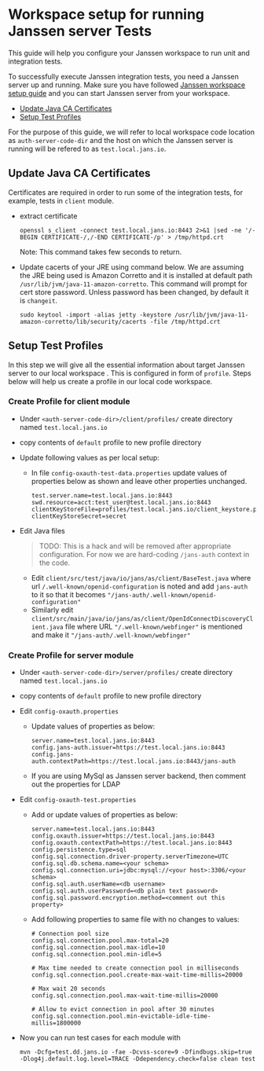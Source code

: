 # Workspace setup for running Janssen server Tests

This guide will help you configure your Janssen workspace to run unit and integration tests. 

To successfully execute Janssen integration tests, you need a Janssen server up and running. Make sure you have followed [Janssen workspace setup guide](setup-developer-workspace.md) and you can start Janssen server from your workspace. 

- [Update Java CA Certificates](#update-java-ca-certificates)
- [Setup Test Profiles](#setup-test-profiles)

For the purpose of this guide, we will refer to local workspace code location as `auth-server-code-dir` and the host on which the Janssen server is running will be refered to as `test.local.jans.io`.

## Update Java CA Certificates 

Certificates are required in order to run some of the integration tests, for example, tests in `client` module.

- extract certificate 
  
  ```
  openssl s_client -connect test.local.jans.io:8443 2>&1 |sed -ne '/-BEGIN CERTIFICATE-/,/-END CERTIFICATE-/p' > /tmp/httpd.crt
  ```
  Note: This command takes few seconds to return.
  
- Update cacerts of your JRE using command below. We are assuming the JRE being used is Amazon Corretto and it is installed at default path `/usr/lib/jvm/java-11-amazon-corretto`. This command will prompt for cert store password. Unless password has been changed, by default it is `changeit`.
  
  ```
  sudo keytool -import -alias jetty -keystore /usr/lib/jvm/java-11-amazon-corretto/lib/security/cacerts -file /tmp/httpd.crt
  ``` 

## Setup Test Profiles

In this step we will give all the essential information about target Janssen server to our local workspace . This is configured in form of `profile`. Steps below will help us create a profile in our local code workspace. 

### Create Profile for client module
- Under `<auth-server-code-dir>/client/profiles/` create directory named `test.local.jans.io`
- copy contents of `default` profile to new profile directory 
- Update following values as per local setup:
  - In file `config-oxauth-test-data.properties` update values of properties below as shown and leave other properties unchanged.
    ```
    test.server.name=test.local.jans.io:8443
    swd.resource=acct:test_user@test.local.jans.io:8443
    clientKeyStoreFile=profiles/test.local.jans.io/client_keystore.p12
    clientKeyStoreSecret=secret
    ```

- Edit Java files 
  
  > TODO: This is a hack and will be removed after appropriate configuration. For now we are hard-coding `/jans-auth` context in the code.
  
   - Edit `client/src/test/java/io/jans/as/client/BaseTest.java` where url `/.well-known/openid-configuration` is noted and add `jans-auth` to it so that it becomes `"/jans-auth/.well-known/openid-configuration"`
   - Similarly edit `client/src/main/java/io/jans/as/client/OpenIdConnectDiscoveryClient.java` file where URL `"/.well-known/webfinger"` is mentioned and make it `"/jans-auth/.well-known/webfinger"`


### Create Profile for server module
- Under `<auth-server-code-dir>/server/profiles/` create directory named `test.local.jans.io`
- copy contents of `default` profile to new profile directory 
- Edit `config-oxauth.properties`
  - Update values of properties as below:
  
    ```
    server.name=test.local.jans.io:8443
    config.jans-auth.issuer=https://test.local.jans.io:8443
    config.jans-auth.contextPath=https://test.local.jans.io:8443/jans-auth
    ```
        
  - If you are using MySql as Janssen server backend, then comment out the properties for LDAP
 
- Edit `config-oxauth-test.properties`
  - Add or update values of properties as below:
    ```
    server.name=test.local.jans.io:8443
    config.oxauth.issuer=https://test.local.jans.io:8443
    config.oxauth.contextPath=https://test.local.jans.io:8443
    config.persistence.type=sql
    config.sql.connection.driver-property.serverTimezone=UTC
    config.sql.db.schema.name=<your schema>
    config.sql.connection.uri=jdbc:mysql://<your host>:3306/<your schema>
    config.sql.auth.userName=<db username>
    config.sql.auth.userPassword=<db plain text password>
    config.sql.password.encryption.method=<comment out this property>
    ```
  - Add following properties to same file with no changes to values:

    ```
    # Connection pool size
    config.sql.connection.pool.max-total=20
    config.sql.connection.pool.max-idle=10
    config.sql.connection.pool.min-idle=5

    # Max time needed to create connection pool in milliseconds
    config.sql.connection.pool.create-max-wait-time-millis=20000

    # Max wait 20 seconds
    config.sql.connection.pool.max-wait-time-millis=20000

    # Allow to evict connection in pool after 30 minutes
    config.sql.connection.pool.min-evictable-idle-time-millis=1800000
    ```

- Now you can run test cases for each module with
   
   ```
   mvn -Dcfg=test.dd.jans.io -fae -Dcvss-score=9 -Dfindbugs.skip=true -Dlog4j.default.log.level=TRACE -Ddependency.check=false clean test
   ```

